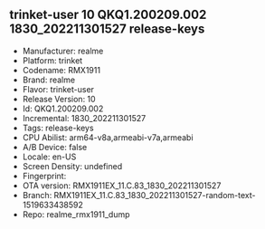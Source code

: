 ## trinket-user 10 QKQ1.200209.002 1830_202211301527 release-keys
- Manufacturer: realme
- Platform: trinket
- Codename: RMX1911
- Brand: realme
- Flavor: trinket-user
- Release Version: 10
- Id: QKQ1.200209.002
- Incremental: 1830_202211301527
- Tags: release-keys
- CPU Abilist: arm64-v8a,armeabi-v7a,armeabi
- A/B Device: false
- Locale: en-US
- Screen Density: undefined
- Fingerprint: 
- OTA version: RMX1911EX_11.C.83_1830_202211301527
- Branch: RMX1911EX_11.C.83_1830_202211301527-random-text-1519633438592
- Repo: realme_rmx1911_dump
